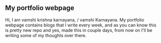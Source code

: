 ## My portfolio webpage

Hi, I am vamshi krishna karnayana, / vamshi Karnayana. My portfolio webpage contains blogs that I write every week, and as you can know this is pretty new repo and yes, made this in couple days, from now on I'll be writing some of my thoughts over there.
